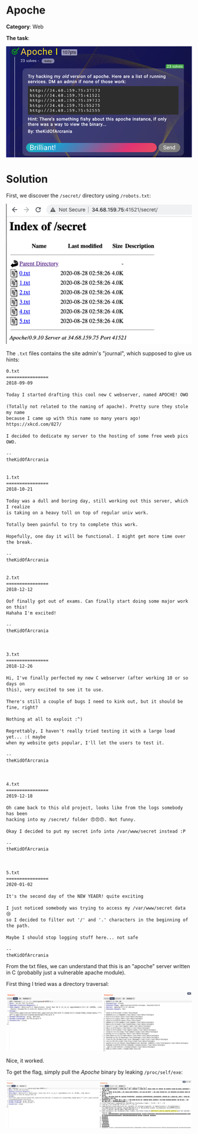 # Apoche 

**Category**: Web

**The task**:

![img0](./images/task.png)

# Solution

First, we discover the ``/secret/`` directory using ``/robots.txt``:

![img1](./images/secrets.png)

The ``.txt`` files contains the site admin's "journal", which supposed to give us hints:

```
0.txt
================
2018-09-09

Today I started drafting this cool new C webserver, named APOCHE! OWO 

(Totally not related to the naming of apache). Pretty sure they stole my name
because I came up with this name so many years ago! https://xkcd.com/827/

I decided to dedicate my server to the hosting of some free weeb pics OWO.

--
theKidOfArcrania


1.txt
================
2018-10-21

Today was a dull and boring day, still working out this server, which I realize
is taking on a heavy toll on top of regular univ work.

Totally been painful to try to complete this work.

Hopefully, one day it will be functional. I might get more time over the break.

--
theKidOfArcrania


2.txt
================
2018-12-12

Oof finally got out of exams. Can finally start doing some major work on this!
Hahaha I'm excited!

--
theKidOfArcrania



3.txt
================
2018-12-26

Hi, I've finally perfected my new C webserver (after working 10 or so days on
this), very excited to see it to use.

There's still a couple of bugs I need to kink out, but it should be fine, right?

Nothing at all to exploit :^)

Regrettably, I haven't really tried testing it with a large load yet... :( maybe
when my website gets popular, I'll let the users to test it.

--
theKidOfArcrania



4.txt
================
2019-12-18

Oh came back to this old project, looks like from the logs somebody has been
hacking into my /secret/ folder 😠😠😠. Not funny.

Okay I decided to put my secret info into /var/www/secret instead :P

--
theKidOfArcrania



5.txt
================
2020-01-02

It's the second day of the NEW YEAER! quite exciting

I just noticed somebody was trying to access my /var/www/secret data 😢
so I decided to filter out '/' and '.' characters in the beginning of the path.

Maybe I should stop logging stuff here... not safe 

--
theKidOfArcrania

```

From the txt files, we can understand that this is an "apoche" server written in C (probablly just a vulnerable apache module). 

First thing I tried was a directory traversal:

![img2](./images/passwd.png)

Nice, it worked.

To get the flag, simply pull the _Apoche_ binary by leaking ``/proc/self/exe``:

![img3](./images/solve.png)


